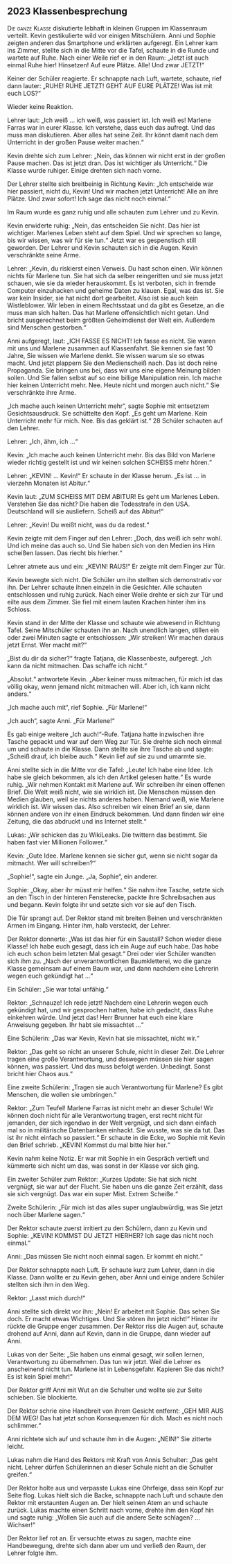 ## **2023** Klassenbesprechung

<span style="font-variant:small-caps;">Die ganze Klasse</span> diskutierte lebhaft in kleinen Gruppen im Klassenraum verteilt.
Kevin gestikulierte wild vor einigen Mitschülern.
Anni und Sophie zeigten anderen das Smartphone und erklärten aufgeregt.
Ein Lehrer kam ins Zimmer, stellte sich in die Mitte vor die Tafel, schaute in die Runde und wartete auf Ruhe.
Nach einer Weile rief er in den Raum: „Jetzt ist auch einmal Ruhe hier!
Hinsetzen!
Auf eure Plätze.
Alle!
Und zwar JETZT!“

Keiner der Schüler reagierte.
Er schnappte nach Luft, wartete, schaute, rief dann lauter: „RUHE!
RUHE JETZT! GEHT AUF EURE PLÄTZE!
Was ist mit euch LOS?“

Wieder keine Reaktion.

Lehrer laut: „Ich weiß ... ich weiß, was passiert ist.
Ich weiß es!
Marlene Farras war in eurer Klasse.
Ich verstehe, dass euch das aufregt.
Und das muss man diskutieren.
Aber alles hat seine Zeit.
Ihr könnt damit nach dem Unterricht in der großen Pause weiter machen.“

Kevin drehte sich zum Lehrer: „Nein, das können wir nicht erst in der großen Pause machen.
Das ist jetzt dran.
Das ist wichtiger als Unterricht.“
Die Klasse wurde ruhiger.
Einige drehten sich nach vorne.

Der Lehrer stellte sich breitbeinig in Richtung Kevin: „Ich entscheide war hier passiert, nicht du, Kevin!
Und wir machen jetzt Unterricht!
Alle an ihre Plätze.
Und zwar sofort!
Ich sage das nicht noch einmal.“

Im Raum wurde es ganz ruhig und alle schauten zum Lehrer und zu Kevin.

Kevin erwiderte ruhig: „Nein, das entscheiden Sie nicht.
Das hier ist wichtiger.
Marlenes Leben steht auf dem Spiel.
Und wir sprechen so lange, bis wir wissen, was wir für sie tun.“
Jetzt war es gespenstisch still geworden.
Der Lehrer und Kevin schauten sich in die Augen.
Kevin verschränkte seine Arme.

Lehrer: „Kevin, du riskierst einen Verweis.
Du hast schon einen.
Wir können nichts für Marlene tun.
Sie hat sich da selber reingeritten und sie muss jetzt schauen, wie sie da wieder herauskommt.
Es ist verboten, sich in fremde Computer einzuhacken und geheime Daten zu klauen.
Egal, was das ist.
Sie war kein Insider, sie hat nicht dort gearbeitet.
Also ist sie auch kein Wistleblower.
Wir leben in einem Rechtsstaat und da gibt es Gesetze, an die muss man sich halten.
Das hat Marlene offensichtlich nicht getan.
Und bricht ausgerechnet beim größten Geheimdienst der Welt ein.
Außerdem sind Menschen gestorben.“

Anni aufgeregt, laut: „ICH FASSE ES NICHT!
Ich fasse es nicht.
Sie waren mit uns und Marlene zusammen auf Klassenfahrt.
Sie kennen sie fast 10 Jahre, Sie wissen wie Marlene denkt.
Sie wissen warum sie so etwas macht.
Und jetzt plappern Sie den Medienscheiß nach.
Das ist doch reine Propaganda.
Sie bringen uns bei, dass wir uns eine eigene Meinung bilden sollen.
Und Sie fallen selbst auf so eine billige Manipulation rein.
Ich mache hier keinen Unterricht mehr.
Nee.
Heute nicht und morgen auch nicht.“
Sie verschränkte ihre Arme.

„Ich mache auch keinen Unterricht mehr“, sagte Sophie mit entsetztem Gesichtsausdruck.
Sie schüttelte den Kopf.
„Es geht um Marlene.
Kein Unterricht mehr für mich.
Nee.
Bis das geklärt ist.“
28 Schüler schauten auf den Lehrer.

Lehrer: „Ich, ähm, ich …“ 

Kevin: „Ich mache auch keinen Unterricht mehr.
Bis das Bild von Marlene wieder richtig gestellt ist und wir keinen solchen SCHEISS mehr hören.“

Lehrer: „KEVIN! … Kevin!“
Er schaute in der Klasse herum.
„Es ist … in vierzehn Monaten ist Abitur.“

Kevin laut: „ZUM SCHEISS MIT DEM ABITUR!
Es geht um Marlenes Leben.
Verstehen Sie das nicht?
Die haben die Todesstrafe in den USA.
Deutschland will sie ausliefern.
Scheiß auf das Abitur!“

Lehrer: „Kevin!
Du weißt nicht, was du da redest.“

Kevin zeigte mit dem Finger auf den Lehrer:
„Doch, das weiß ich sehr wohl.
Und ich meine das auch so.
Und Sie haben sich von den Medien ins Hirn scheißen lassen.
Das riecht bis hierher.“

Lehrer atmete aus und ein: „KEVIN! RAUS!“
Er zeigte mit dem Finger zur Tür.

Kevin bewegte sich nicht.
Die Schüler um ihn stellten sich demonstrativ vor ihn.
Der Lehrer schaute ihnen einzeln in die Gesichter.
Alle schauten entschlossen und ruhig zurück.
Nach einer Weile drehte er sich zur Tür und eilte aus dem Zimmer.
Sie fiel mit einem lauten Krachen hinter ihm ins Schloss.

Kevin stand in der Mitte der Klasse und schaute wie abwesend in Richtung Tafel.
Seine Mitschüler schauten ihn an.
Nach unendlich langen, stillen ein oder zwei Minuten sagte er entschlossen:
„Wir streiken!
Wir machen daraus jetzt Ernst.
Wer macht mit?“ 

„Bist du dir da sicher?“ fragte Tatjana, die Klassenbeste, aufgeregt.
„Ich kann da nicht mitmachen.
Das schaffe ich nicht.“ 

„Absolut.“ antwortete Kevin.
„Aber keiner muss mitmachen, für mich ist das völlig okay, wenn jemand nicht mitmachen will.
Aber ich, ich kann nicht anders.“

„Ich mache auch mit“, rief Sophie.
„Für Marlene!“

„Ich auch“, sagte Anni.
„Für Marlene!“

Es gab einige weitere „Ich auch!“-Rufe.
Tatjana hatte inzwischen ihre Tasche gepackt und war auf dem Weg zur Tür.
Sie drehte sich noch einmal um und schaute in die Klasse.
Dann stellte sie ihre Tasche ab und sagte: „Scheiß drauf, ich bleibe auch.“
Kevin lief auf sie zu und umarmte sie.

Anni stellte sich in die Mitte vor die Tafel: „Leute!
Ich habe eine Idee.
Ich habe sie gleich bekommen, als ich den Artikel gelesen hatte.“
Es wurde ruhig.
„Wir nehmen Kontakt mit Marlene auf.
Wir schreiben ihr einen offenen Brief.
Die Welt weiß nicht, wie sie wirklich ist.
Die Menschen müssen den Medien glauben, weil sie nichts anderes haben.
Niemand weiß, wie Marlene wirklich ist.
Wir wissen das.
Also schreiben wir einen Brief an sie, dann können andere von ihr einen Eindruck bekommen.
Und dann finden wir eine Zeitung, die das abdruckt und ins Internet stellt.“

Lukas: „Wir schicken das zu WikiLeaks.
Die twittern das bestimmt.
Sie haben fast vier Millionen Follower.“

Kevin: „Gute Idee.
Marlene kennen sie sicher gut, wenn sie nicht sogar da mitmacht.
Wer will schreiben?“

„Sophie!“, sagte ein Junge.
„Ja, Sophie“, ein anderer.

Sophie: „Okay, aber ihr müsst mir helfen.“
Sie nahm ihre Tasche, setzte sich an den Tisch in der hinteren Fensterecke, packte ihre Schreibsachen aus und begann.
Kevin folgte ihr und setzte sich vor sie auf den Tisch.

Die Tür sprangt auf.
Der Rektor stand mit breiten Beinen und verschränkten Armen im Eingang.
Hinter ihm, halb versteckt, der Lehrer.

Der Rektor donnerte: „Was ist das hier für ein Saustall?
Schon wieder diese Klasse!
Ich habe euch gesagt, dass ich ein Auge auf euch habe.
Das habe ich euch schon beim letzten Mal gesagt.“
Drei oder vier Schüler wandten sich ihm zu.
„Nach der unverantwortlichen Baumkletterei, wo die ganze Klasse gemeinsam auf einem Baum war, und dann nachdem eine Lehrerin wegen euch gekündigt hat ...“

Ein Schüler: „Sie war total unfähig.“

Rektor: „Schnauze!
Ich rede jetzt!
Nachdem eine Lehrerin wegen euch gekündigt hat, und wir gesprochen hatten, habe ich gedacht, dass Ruhe einkehren würde.
Und jetzt das!
Herr Brunner hat euch eine klare Anweisung gegeben.
Ihr habt sie missachtet ...“

Eine Schülerin: „Das war Kevin, Kevin hat sie missachtet, nicht wir.“

Rektor: „Das geht so nicht an unserer Schule, nicht in dieser Zeit.
Die Lehrer tragen eine große Verantwortung, und deswegen müssen sie hier sagen können, was passiert.
Und das muss befolgt werden.
Unbedingt.
Sonst bricht hier Chaos aus.“

Eine zweite Schülerin: „Tragen sie auch Verantwortung für Marlene?
Es gibt Menschen, die wollen sie umbringen.“

Rektor: „Zum Teufel!
Marlene Farras ist nicht mehr an dieser Schule!
Wir können doch nicht für alle Verantwortung tragen, erst recht nicht für jemanden, der sich irgendwo in der Welt vergnügt, und sich dann einfach mal so in militärische Datenbanken einhackt.
Sie wusste, was sie da tut.
Das ist ihr nicht einfach so passiert.“
Er schaute in die Ecke, wo Sophie mit Kevin den Brief schrieb.
„KEVIN! Kommst du mal bitte hier her.“

Kevin nahm keine Notiz.
Er war mit Sophie in ein Gespräch vertieft und kümmerte sich nicht um das, was sonst in der Klasse vor sich ging.

Ein zweiter Schüler zum Rektor: „Kurzes Update: Sie hat sich nicht vergnügt, sie war auf der Flucht.
Sie haben uns die ganze Zeit erzählt, dass sie sich vergnügt.
Das war ein super Mist.
Extrem Scheiße.“

Zweite Schülerin: „Für mich ist das alles super unglaubwürdig, was Sie jetzt noch über Marlene sagen.“

Der Rektor schaute zuerst irritiert zu den Schülern, dann zu Kevin und Sophie: „KEVIN!
KOMMST DU JETZT HIERHER?
Ich sage das nicht noch einmal.“

Anni: „Das müssen Sie nicht noch einmal sagen.
Er kommt eh nicht.“

Der Rektor schnappte nach Luft.
Er schaute kurz zum Lehrer, dann in die Klasse.
Dann wollte er zu Kevin gehen, aber Anni und einige andere Schüler stellten sich ihm in den Weg.

Rektor: „Lasst mich durch!“

Anni stellte sich direkt vor ihn: „Nein!
Er arbeitet mit Sophie.
Das sehen Sie doch.
Er macht etwas Wichtiges.
Und Sie stören ihn jetzt nicht!“
Hinter ihr rückte die Gruppe enger zusammen.
Der Rektor riss die Augen auf, schaute drohend auf Anni, dann auf Kevin, dann in die Gruppe, dann wieder auf Anni.

Lukas von der Seite: „Sie haben uns einmal gesagt, wir sollen lernen, Verantwortung zu übernehmen.
Das tun wir jetzt.
Weil die Lehrer es anscheinend nicht tun.
Marlene ist in Lebensgefahr.
Kapieren Sie das nicht?
Es ist kein Spiel mehr!“

Der Rektor griff Anni mit Wut an die Schulter und wollte sie zur Seite schieben.
Sie blockierte.

Der Rektor schrie eine Handbreit von ihrem Gesicht entfernt: „GEH MIR AUS DEM WEG!
Das hat jetzt schon Konsequenzen für dich.
Mach es nicht noch schlimmer.“

Anni richtete sich auf und schaute ihm in die Augen: „NEIN!“ Sie zitterte leicht.

Lukas nahm die Hand des Rektors mit Kraft von Annis Schulter: „Das geht nicht.
Lehrer dürfen Schülerinnen an dieser Schule nicht an die Schulter greifen.“

Der Rektor holte aus und verpasste Lukas eine Ohrfeige, dass sein Kopf zur Seite flog.
Lukas hielt sich die Backe, schnappte nach Luft und schaute den Rektor mit erstaunten Augen an.
Der hielt seinen Atem an und schaute zurück.
Lukas machte einen Schritt nach vorne, drehte ihm den Kopf hin und sagte ruhig: „Wollen Sie auch auf die andere Seite schlagen? ... Wichser!“

Der Rektor lief rot an.
Er versuchte etwas zu sagen, machte eine Handbewegung, drehte sich dann aber um und verließ den Raum, der Lehrer folgte ihm.
